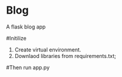 # Blog
A flask blog app

#Initilize
1) Create virtual environment.
2) Downlaod libraries from requirements.txt;

#Then run app.py
